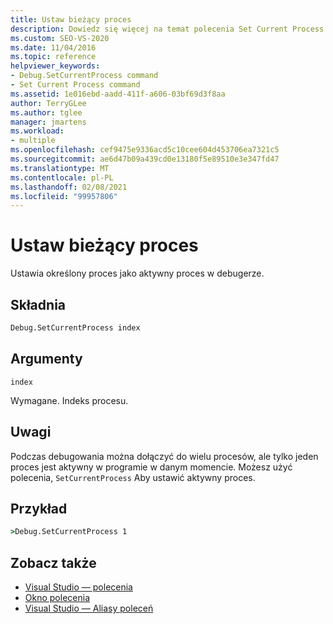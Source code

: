 ```yaml
---
title: Ustaw bieżący proces
description: Dowiedz się więcej na temat polecenia Set Current Process i sposobu Ustawia określony proces jako aktywny proces w debugerze.
ms.custom: SEO-VS-2020
ms.date: 11/04/2016
ms.topic: reference
helpviewer_keywords:
- Debug.SetCurrentProcess command
- Set Current Process command
ms.assetid: 1e016ebd-aadd-411f-a606-03bf69d3f8aa
author: TerryGLee
ms.author: tglee
manager: jmartens
ms.workload:
- multiple
ms.openlocfilehash: cef9475e9336acd5c10cee604d453706ea7321c5
ms.sourcegitcommit: ae6d47b09a439cd0e13180f5e89510e3e347fd47
ms.translationtype: MT
ms.contentlocale: pl-PL
ms.lasthandoff: 02/08/2021
ms.locfileid: "99957806"
---
```

# <a name="set-current-process"></a>Ustaw bieżący proces
Ustawia określony proces jako aktywny proces w debugerze.

## <a name="syntax"></a>Składnia

```cmd
Debug.SetCurrentProcess index
```

## <a name="arguments"></a>Argumenty
`index`

Wymagane. Indeks procesu.

## <a name="remarks"></a>Uwagi
Podczas debugowania można dołączyć do wielu procesów, ale tylko jeden proces jest aktywny w programie w danym momencie. Możesz użyć polecenia, `SetCurrentProcess` Aby ustawić aktywny proces.

## <a name="example"></a>Przykład

```cmd
>Debug.SetCurrentProcess 1
```

## <a name="see-also"></a>Zobacz także

- [Visual Studio — polecenia](../../ide/reference/visual-studio-commands.md)
- [Okno polecenia](../../ide/reference/command-window.md)
- [Visual Studio — Aliasy poleceń](../../ide/reference/visual-studio-command-aliases.md)

